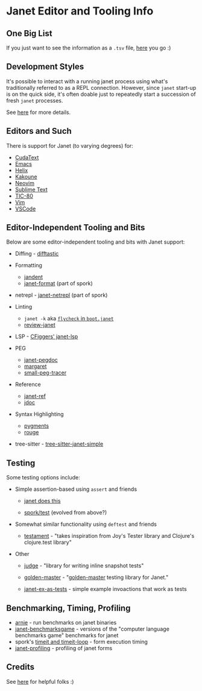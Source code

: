 # Janet Editor and Tooling Info

## One Big List

If you just want to see the information as a `.tsv` file,
[here](listing.tsv) you go :)

## Development Styles

It's possible to interact with a running janet process using what's
traditionally referred to as a REPL connection.  However, since
`janet` start-up is on the quick side, it's often doable just to
repeatedly start a succession of fresh `janet` processes.

See [here](doc/dev-styles.md) for more details.

## Editors and Such

There is support for Janet (to varying degrees) for:

* [CudaText](doc/cudatext.md)
* [Emacs](doc/emacs.md)
* [Helix](doc/helix.md)
* [Kakoune](doc/kakoune.md)
* [Neovim](doc/neovim.md)
* [Sublime Text](doc/sublime-text.md)
* [TIC-80](doc/tic-80.md)
* [Vim](doc/vim.md)
* [VSCode](doc/vscode.md)

## Editor-Independent Tooling and Bits

Below are some editor-independent tooling and bits with Janet support:

* Diffing - [difftastic](https://github.com/Wilfred/difftastic)

* Formatting
  * [jandent](https://github.com/sogaiu/jandent)
  * [janet-format](https://github.com/janet-lang/spork/blob/e598ef4c154974b9f15a1d632727389df4dccbd0/bin/janet-format) (part of spork)

* netrepl - [janet-netrepl](https://github.com/janet-lang/spork/blob/e598ef4c154974b9f15a1d632727389df4dccbd0/bin/janet-netrepl) (part of spork)

* Linting
  * `janet -k` aka [`flycheck` in `boot.janet`](https://github.com/janet-lang/janet/blob/dc325188d064f22e4a128b892eaf919289936eac/src/boot/boot.janet#L3953-L3967)
  * [review-janet](https://github.com/sogaiu/review-janet)

* LSP - [CFiggers' janet-lsp](https://github.com/CFiggers/janet-lsp)

* PEG
  * [janet-pegdoc](https://github.com/sogaiu/janet-pegdoc)
  * [margaret](https://github.com/sogaiu/margaret)
  * [small-peg-tracer](https://github.com/sogaiu/small-peg-tracer)

* Reference
  * [janet-ref](https://github.com/sogaiu/janet-ref)
  * [jdoc](https://github.com/sogaiu/jdoc)

* Syntax Highlighting
  * [pygments](https://github.com/pygments/pygments)
  * [rouge](https://github.com/rouge-ruby/rouge)

* tree-sitter - [tree-sitter-janet-simple](https://github.com/sogaiu/tree-sitter-janet-simple)

## Testing

Some testing options include:

* Simple assertion-based using `assert` and friends

  * [janet does
    this](https://github.com/janet-lang/janet/tree/f95de25b15e62cd54ad2bb676281a1321a823411/test)

  * [spork/test](https://github.com/janet-lang/spork/blob/c1953f6d01cedfaea78a0c54b7748e33823a8592/spork/test.janet)
    (evolved from above?)

* Somewhat similar functionality using `deftest` and friends

  * [testament](https://github.com/pyrmont/testament) - "takes
    inspiration from Joy's Tester library and Clojure's clojure.test
    library"

* Other

  * [judge](https://github.com/ianthehenry/judge) - "library for
    writing inline snapshot tests"

  * [golden-master](https://github.com/yumaikas/golden-master) -
    "[golden-master](https://en.wikipedia.org/wiki/Characterization_test)
    testing library for Janet."

  * [janet-ex-as-tests](https://github.com/sogaiu/janet-ex-as-tests) - simple example invoactions that work as tests

## Benchmarking, Timing, Profiling

* [arnie](https://github.com/pyrmont/arnie) - run benchmarks on janet binaries
* [janet-benchmarksgame](https://github.com/MikeBeller/janet-benchmarksgame) - versions of the "computer language benchmarks game" benchmarks for janet
* spork's [timeit and timeit-loop](https://github.com/janet-lang/spork/blob/70f1a47281218ea21cfb81292e36a79b0c44e59c/spork/test.janet#L61-L103) - form execution timing
* [janet-profiling](https://github.com/saikyun/janet-profiling) - profiling of janet forms

## Credits

See [here](doc/credits.md) for helpful folks :)
